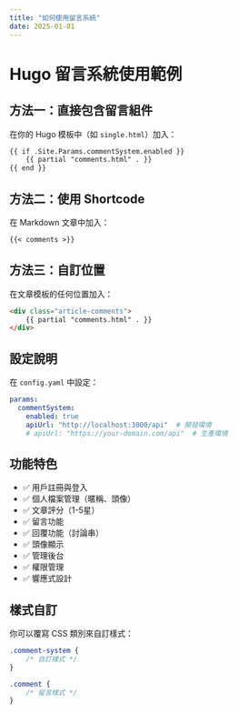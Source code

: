 ```yaml
---
title: "如何使用留言系統"
date: 2025-01-01
---
```


# Hugo 留言系統使用範例

## 方法一：直接包含留言組件

在你的 Hugo 模板中（如 `single.html`）加入：

```html
{{ if .Site.Params.commentSystem.enabled }}
    {{ partial "comments.html" . }}
{{ end }}
```

## 方法二：使用 Shortcode

在 Markdown 文章中加入：

```markdown
{{< comments >}}
```

## 方法三：自訂位置

在文章模板的任何位置加入：

```html
<div class="article-comments">
    {{ partial "comments.html" . }}
</div>
```

## 設定說明

在 `config.yaml` 中設定：

```yaml
params:
  commentSystem:
    enabled: true
    apiUrl: "http://localhost:3000/api"  # 開發環境
    # apiUrl: "https://your-domain.com/api"  # 生產環境
```

## 功能特色

- ✅ 用戶註冊與登入
- ✅ 個人檔案管理（暱稱、頭像）
- ✅ 文章評分（1-5星）
- ✅ 留言功能
- ✅ 回覆功能（討論串）
- ✅ 頭像顯示
- ✅ 管理後台
- ✅ 權限管理
- ✅ 響應式設計

## 樣式自訂

你可以覆寫 CSS 類別來自訂樣式：

```css
.comment-system {
    /* 自訂樣式 */
}

.comment {
    /* 留言樣式 */
}
```